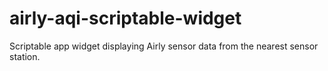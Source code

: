 # airly-aqi-scriptable-widget
Scriptable app widget displaying Airly sensor data from the nearest sensor station.
